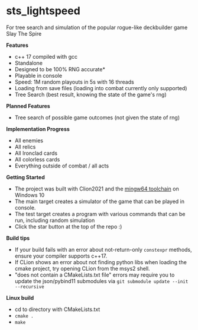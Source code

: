 # sts_lightspeed

For tree search and simulation of the popular rogue-like deckbuilder game Slay The Spire

**Features**
* c++ 17 compiled with gcc
* Standalone
* Designed to be 100% RNG accurate*
* Playable in console
* Speed: 1M random playouts in 5s with 16 threads
* Loading from save files (loading into combat currently only supported)
* Tree Search (best result, knowing the state of the game's rng)

**Planned Features**
* Tree search of possible game outcomes (not given the state of rng)

**Implementation Progress**
* All enemies
* All relics
* All Ironclad cards
* All colorless cards
* Everything outside of combat / all acts

**Getting Started**
* The project was built with Clion2021 and the [mingw64 toolchain](https://www.msys2.org/) on Windows 10
* The main target creates a simulator of the game that can be played in console.
* The test target creates a program with various commands that can be run, including random simulation
* Click the star button at the top of the repo :)

**Build tips**
* If your build fails with an error about not-return-only `constexpr` methods, ensure your compiler supports c++17.
* If CLion shows an error about not finding python libs when loading the cmake project, try opening CLion from the msys2 shell.
* "does not contain a CMakeLists.txt file" errors may require you to update the json/pybind11 submodules via `git submodule update --init --recursive`

**Linux build**
* cd to directory with CMakeLists.txt
* `cmake .`
* `make`
